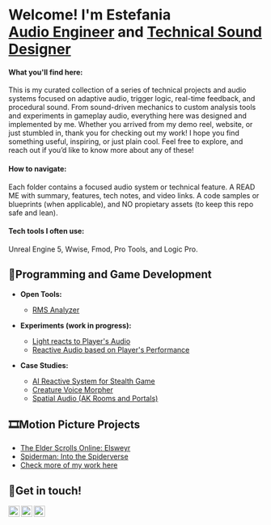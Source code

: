 <h1>Welcome! I'm Estefania <br/><a href="https://www.9csound.com/contact-me">Audio Engineer</a> and <a href="https://www.linkedin.com/in/e-briones-escalera/">Technical Sound Designer</a> 

<h4>What you'll find here:</h4> This is my curated collection of a series of technical projects and audio systems focused on adaptive audio, trigger logic, real-time feedback, and procedural sound. From sound-driven mechanics to custom analysis tools and experiments in gameplay audio, everything here was designed and implemented by me. Whether you arrived from my demo reel, website, or just stumbled in, thank you for checking out my work! I hope you find something useful, inspiring, or just plain cool. Feel free to explore, and reach out if you’d like to know more about any of these!

<h4>How to navigate:</h4> Each folder contains a focused audio system or technical feature. A READ ME with summary, features, tech notes, and video links. A code samples or blueprints (when applicable), and NO propietary assets (to keep this repo safe and lean).

<h4>Tech tools I often use:</h4> 
Unreal Engine 5, Wwise, Fmod, Pro Tools, and Logic Pro.
 

<h2>👾Programming and Game Development</h2>

- <b> Open Tools:</b>
  - [RMS Analyzer](https://github.com/e-briones-escalera/RMS-Audio-Analyzer)

- <b> Experiments (work in progress): </b>
  - [Light reacts to Player's Audio](https://github.com/e-briones-escalera/Audio-Reactive-Light)
  - [Reactive Audio based on Player's Performance](https://github.com/e-briones-escalera/Reactive-Audio-Player-Performance)
 
- <b> Case Studies: </b>
  - [AI Reactive System for Stealth Game](https://github.com/e-briones-escalera/Creature-Voice-Morpher)
  - [Creature Voice Morpher](https://github.com/e-briones-escalera/AI-Reactive-System-Stealth-Game)
  - [Spatial Audio (AK Rooms and Portals)](https://github.com/e-briones-escalera/AK-Rooms-Portals)

<h2>🎞️Motion Picture Projects</h2>

- [The Elder Scrolls Online: Elsweyr](https://www.9csound.com/sound-for-film/v/the-elder-scrolls-online-elsweyr)
- [Spiderman: Into the Spiderverse](https://www.9csound.com/sound-for-film/v/spiderman-into-the-spiderverse)
- [Check more of my work here](https://www.9csound.com/)

<h2>📧Get in touch!</h2>

[<img align="left" alt="EstefaniaBriones | YouTube" width="22px" src="https://cdn.jsdelivr.net/npm/simple-icons@v3/icons/youtube.svg" />][youtube]
[<img align="left" alt="EstefaniaBriones | LinkedIn" width="22px" src="https://cdn.jsdelivr.net/npm/simple-icons@v3/icons/linkedin.svg" />][linkedin]
[<img align="left" alt="EstefaniaBriones | Instagram" width="22px" src="https://cdn.jsdelivr.net/npm/simple-icons@v3/icons/instagram.svg" />][instagram]

[youtube]: https://www.youtube.com/@9Csound
[instagram]: https://www.instagram.com/9csound/
[linkedin]: https://www.linkedin.com/in/e-briones-escalera/

